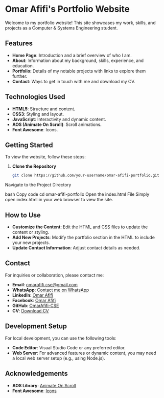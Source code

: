 # Omar Afifi's Portfolio Website

Welcome to my portfolio website! This site showcases my work, skills, and projects as a Computer & Systems Engineering student.

## Features

- **Home Page**: Introduction and a brief overview of who I am.
- **About**: Information about my background, skills, experience, and education.
- **Portfolio**: Details of my notable projects with links to explore them further.
- **Contact**: Ways to get in touch with me and download my CV.

## Technologies Used

- **HTML5**: Structure and content.
- **CSS3**: Styling and layout.
- **JavaScript**: Interactivity and dynamic content.
- **AOS (Animate On Scroll)**: Scroll animations.
- **Font Awesome**: Icons.

## Getting Started

To view the website, follow these steps:

1. **Clone the Repository**
   ```bash
   git clone https://github.com/your-username/omar-afifi-portfolio.git
Navigate to the Project Directory

bash
Copy code
cd omar-afifi-portfolio
Open the index.html File Simply open index.html in your web browser to view the site.

## How to Use

- **Customize the Content**: Edit the HTML and CSS files to update the content or styling.
- **Add New Projects**: Modify the portfolio section in the HTML to include your new projects.
- **Update Contact Information**: Adjust contact details as needed.

## Contact

For inquiries or collaboration, please contact me:

- **Email**: [omarafifi.cse@gmail.com](mailto:omarafifi.cse@gmail.com)
- **WhatsApp**: [Contact me on WhatsApp](https://wa.me/your-number)
- **LinkedIn**: [Omar Afifi](https://www.linkedin.com/in/omarafifi)
- **Facebook**: [Omar Afifi](https://www.facebook.com/omarafifi)
- **GitHub**: [OmarAfifi-CSE](https://github.com/OmarAfifi-CSE)
- **CV**: [Download CV](link-to-cv)

## Development Setup

For local development, you can use the following tools:

- **Code Editor**: Visual Studio Code or any preferred editor.
- **Web Server**: For advanced features or dynamic content, you may need a local web server setup (e.g., using Node.js).

## Acknowledgements

- **AOS Library**: [Animate On Scroll](https://michalsnik.github.io/aos/)
- **Font Awesome**: [Icons](https://fontawesome.com/)
